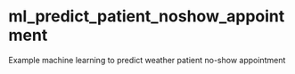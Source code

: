 # ml_predict_patient_noshow_appointment
Example machine learning to predict weather patient no-show appointment
